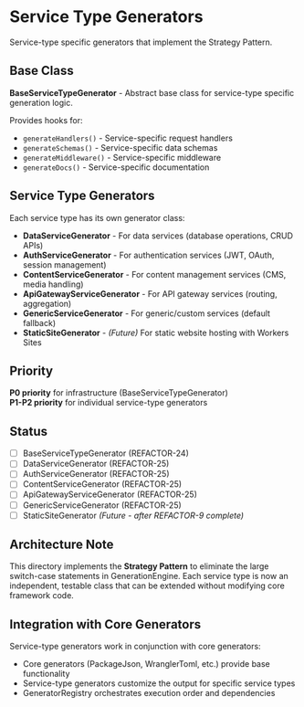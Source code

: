 # Service Type Generators

Service-type specific generators that implement the Strategy Pattern.

## Base Class

**BaseServiceTypeGenerator** - Abstract base class for service-type specific generation logic.

Provides hooks for:
- `generateHandlers()` - Service-specific request handlers
- `generateSchemas()` - Service-specific data schemas
- `generateMiddleware()` - Service-specific middleware
- `generateDocs()` - Service-specific documentation

## Service Type Generators

Each service type has its own generator class:

- **DataServiceGenerator** - For data services (database operations, CRUD APIs)
- **AuthServiceGenerator** - For authentication services (JWT, OAuth, session management)
- **ContentServiceGenerator** - For content management services (CMS, media handling)
- **ApiGatewayServiceGenerator** - For API gateway services (routing, aggregation)
- **GenericServiceGenerator** - For generic/custom services (default fallback)
- **StaticSiteGenerator** - *(Future)* For static website hosting with Workers Sites

## Priority

**P0 priority** for infrastructure (BaseServiceTypeGenerator)  
**P1-P2 priority** for individual service-type generators

## Status

- [ ] BaseServiceTypeGenerator (REFACTOR-24)
- [ ] DataServiceGenerator (REFACTOR-25)
- [ ] AuthServiceGenerator (REFACTOR-25)
- [ ] ContentServiceGenerator (REFACTOR-25)
- [ ] ApiGatewayServiceGenerator (REFACTOR-25)
- [ ] GenericServiceGenerator (REFACTOR-25)
- [ ] StaticSiteGenerator *(Future - after REFACTOR-9 complete)*

## Architecture Note

This directory implements the **Strategy Pattern** to eliminate the large switch-case statements in GenerationEngine. Each service type is now an independent, testable class that can be extended without modifying core framework code.

## Integration with Core Generators

Service-type generators work in conjunction with core generators:
- Core generators (PackageJson, WranglerToml, etc.) provide base functionality
- Service-type generators customize the output for specific service types
- GeneratorRegistry orchestrates execution order and dependencies
